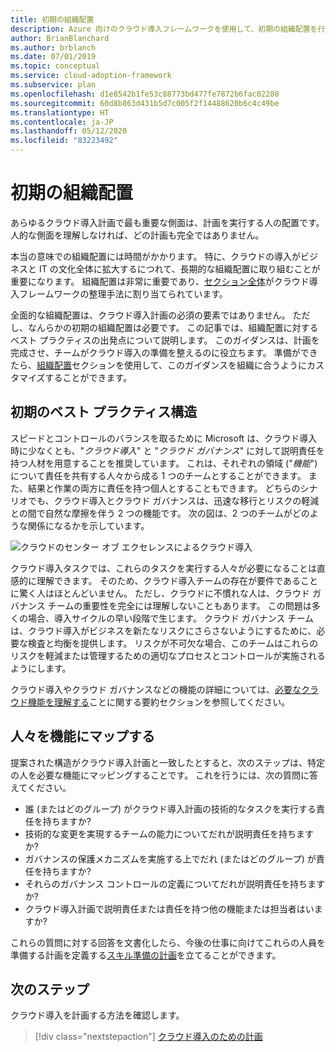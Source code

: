 ```yaml
---
title: 初期の組織配置
description: Azure 向けのクラウド導入フレームワークを使用して、初期の組織配置を行い、クラウド導入に向けてチームの体勢を整える方法を学習します。
author: BrianBlanchard
ms.author: brblanch
ms.date: 07/01/2019
ms.topic: conceptual
ms.service: cloud-adoption-framework
ms.subservice: plan
ms.openlocfilehash: d1e8542b1fe53c88773bd477fe7872b6fac02288
ms.sourcegitcommit: 60d8b863d431b5d7c005f2f14488620b6c4c49be
ms.translationtype: HT
ms.contentlocale: ja-JP
ms.lasthandoff: 05/12/2020
ms.locfileid: "83223492"
---
```

# <a name="initial-organization-alignment"></a>初期の組織配置

あらゆるクラウド導入計画で最も重要な側面は、計画を実行する人の配置です。 人的な側面を理解しなければ、どの計画も完全ではありません。

本当の意味での組織配置には時間がかかります。 特に、クラウドの導入がビジネスと IT の文化全体に拡大するにつれて、長期的な組織配置に取り組むことが重要になります。 組織配置は非常に重要であり、[セクション全体](../organize/index.md)がクラウド導入フレームワークの整理手法に割り当てられています。

全面的な組織配置は、クラウド導入計画の必須の要素ではありません。 ただし、なんらかの初期の組織配置は必要です。 この記事では、組織配置に対するベスト プラクティスの出発点について説明します。 このガイダンスは、計画を完成させ、チームがクラウド導入の準備を整えるのに役立ちます。 準備ができたら、[組織配置](../organize/index.md)セクションを使用して、このガイダンスを組織に合うようにカスタマイズすることができます。

## <a name="initial-best-practice-structure"></a>初期のベスト プラクティス構造

スピードとコントロールのバランスを取るために Microsoft は、クラウド導入時に少なくとも、"_クラウド導入_" と "_クラウド ガバナンス_" に対して説明責任を持つ人材を用意することを推奨しています。 これは、それぞれの領域 ("_機能_") について責任を共有する人々から成る 1 つのチームとすることができます。 また、結果と作業の両方に責任を持つ個人とすることもできます。 どちらのシナリオでも、クラウド導入とクラウド ガバナンスは、迅速な移行とリスクの軽減との間で自然な摩擦を伴う 2 つの機能です。 次の図は、2 つのチームがどのような関係になるかを示しています。

![クラウドのセンター オブ エクセレンスによるクラウド導入](../_images/ready/org-ready-best-practice.png)

クラウド導入タスクでは、これらのタスクを実行する人々が必要になることは直感的に理解できます。 そのため、クラウド導入チームの存在が要件であることに驚く人はほとんどいません。 ただし、クラウドに不慣れな人は、クラウド ガバナンス チームの重要性を完全には理解しないこともあります。 この問題は多くの場合、導入サイクルの早い段階で生じます。 クラウド ガバナンス チームは、クラウド導入がビジネスを新たなリスクにさらさないようにするために、必要な検査と均衡を提供します。 リスクが不可欠な場合、このチームはこれらのリスクを軽減または管理するための適切なプロセスとコントロールが実施されるようにします。

クラウド導入やクラウド ガバナンスなどの機能の詳細については、[必要なクラウド機能を理解する](../organize/index.md#understand-required-cloud-functions)ことに関する要約セクションを参照してください。

## <a name="map-people-to-capabilities"></a>人々を機能にマップする

提案された構造がクラウド導入計画と一致したとすると、次のステップは、特定の人を必要な機能にマッピングすることです。 これを行うには、次の質問に答えてください。

- 誰 (またはどのグループ) がクラウド導入計画の技術的なタスクを実行する責任を持ちますか?
- 技術的な変更を実現するチームの能力についてだれが説明責任を持ちますか?
- ガバナンスの保護メカニズムを実施する上でだれ (またはどのグループ) が責任を持ちますか?
- それらのガバナンス コントロールの定義についてだれが説明責任を持ちますか?
- クラウド導入計画で説明責任または責任を持つ他の機能または担当者はいますか?

これらの質問に対する回答を文書化したら、今後の仕事に向けてこれらの人員を準備する計画を定義する[スキル準備の計画](./adapt-roles-skills-processes.md)を立てることができます。

## <a name="next-steps"></a>次のステップ

クラウド導入を計画する方法を確認します。

> [!div class="nextstepaction"]
> [クラウド導入のための計画](./plan-intro.md)
